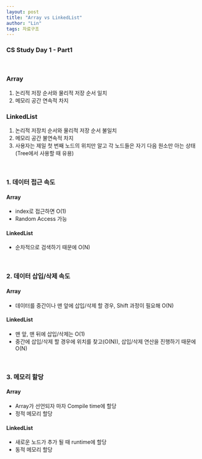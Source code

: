 ```yaml
---
layout: post
title: "Array vs LinkedList"
author: "Lin"
tags: 자료구조
---
```

### CS Study Day 1 - Part1

<br>

### Array
1. 논리적 저장 순서와 물리적 저장 순서 일치
2. 메모리 공간 연속적 차지

### LinkedList
1. 논리적 저장치 순서와 물리적 저장 순서 불일치 
2. 메모리 공간 불연속적 차지
3. 사용자는 제일 첫 번째 노드의 위치만 알고 각 노드들은 자기 다음 원소만 아는 상태 (Tree에서 사용할 때 유용)

<br>

### 1. 데이터 접근 속도
#### Array
- index로 접근하면 O(1) 
- Random Access 가능

#### LinkedList
- 순차적으로 검색하기 때문에 O(N)

<br>

### 2. 데이터 삽입/삭제 속도
#### Array
- 데이터를 중간이나 맨 앞에 삽입/삭제 할 경우, Shift 과정이 필요해 O(N)

#### LinkedList
- 맨 앞, 맨 뒤에 삽입/삭제는 O(1)
- 중간에 삽입/삭제 할 경우에 위치를 찾고(O(N)), 삽입/삭제 연산을 진행하기 때문에 O(N)

<br>

### 3. 메모리 할당
#### Array
- Array가 선언되자 마자 Compile time에 할당
- 정적 메모리 할당 

#### LinkedList
- 새로운 노드가 추가 될 때 runtime에 할당
- 동적 메모리 할당








